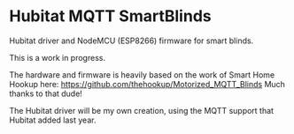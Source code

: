 # Hubitat MQTT SmartBlinds
Hubitat driver and NodeMCU (ESP8266) firmware for smart blinds.

This is a work in progress.

The hardware and firmware is heavily based on the work of Smart Home Hookup here:  https://github.com/thehookup/Motorized_MQTT_Blinds  Much thanks to that dude!

The Hubitat driver will be my own creation, using the MQTT support that Hubitat added last year.
